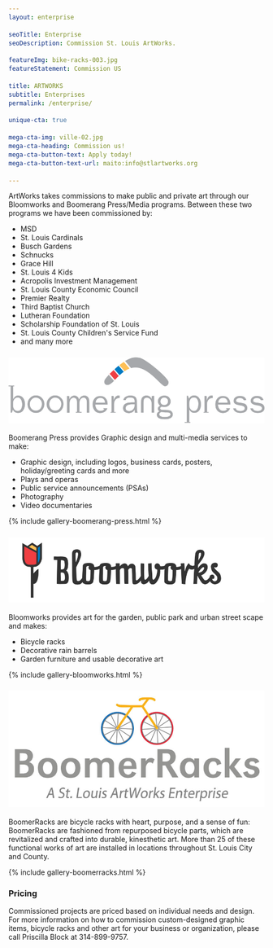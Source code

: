 ```yaml
---
layout: enterprise

seoTitle: Enterprise
seoDescription: Commission St. Louis ArtWorks.

featureImg: bike-racks-003.jpg
featureStatement: Commission US

title: ARTWORKS
subtitle: Enterprises
permalink: /enterprise/

unique-cta: true

mega-cta-img: ville-02.jpg
mega-cta-heading: Commission us!
mega-cta-button-text: Apply today!
mega-cta-button-text-url: maito:info@stlartworks.org

---
```


ArtWorks takes commissions to make public and private art through our Bloomworks and Boomerang Press/Media programs. Between these two programs we have been commissioned by:

- MSD
- St. Louis Cardinals
- Busch Gardens
- Schnucks
- Grace Hill
- St. Louis 4 Kids
- Acropolis Investment Management
- St. Louis County Economic Council
- Premier Realty
- Third Baptist Church
- Lutheran Foundation
- Scholarship Foundation of St. Louis
- St. Louis County Children's Service Fund
- and many more

### ![boomerang press/media](/images/svg/boomerang-press-2.svg)
Boomerang Press provides Graphic design and multi-media services to make:

- Graphic design, including logos, business cards, posters, holiday/greeting cards and more
- Plays and operas
- Public service announcements (PSAs)
- Photography
- Video documentaries


{% include gallery-boomerang-press.html %}

### ![bloomworks](/images/svg/bloomworks.svg)
Bloomworks provides art for the garden, public park and urban street scape and makes:

- Bicycle racks
- Decorative rain barrels
- Garden furniture and usable decorative art

{% include gallery-bloomworks.html %}


### ![boomerracks](/images/svg/boomerracks_logo.jpg)
BoomerRacks are bicycle racks with heart, purpose, and a sense of fun:  BoomerRacks are fashioned from repurposed bicycle parts, which are revitalized and crafted into durable, kinesthetic art. More than 25 of these functional works of art are installed in locations throughout St. Louis City and County.

{% include gallery-boomerracks.html %}


### Pricing

Commissioned projects are priced based on individual needs and design. For more information on how to commission custom-designed graphic items, bicycle racks and other art for your business or organization, please call Priscilla Block at 314-899-9757.


